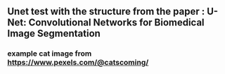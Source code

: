 ## Unet test with the structure from the paper : U-Net: Convolutional Networks for Biomedical Image Segmentation
### example cat image from https://www.pexels.com/@catscoming/
